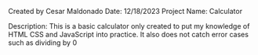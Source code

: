 Created by Cesar Maldonado
Date: 12/18/2023
Project Name: Calculator

Description: This is a basic calculator only created to put my knowledge of HTML CSS and JavaScript into practice.  It also does not catch error cases such as dividing by 0
